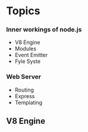 # Topics

### Inner workings of node.js
- V8 Engine
- Modules
- Event Emitter
- Fyle Syste

### Web Server

- Routing
- Express
- Templating



## V8 Engine